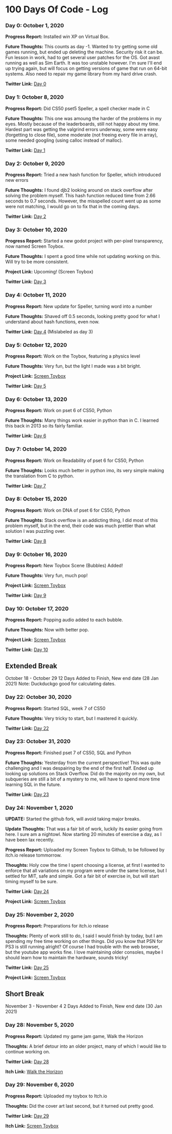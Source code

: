 # 100 Days Of Code - Log

### Day 0: October 1, 2020

**Progress Report:** Installed win XP on Virtual Box.

**Future Thoughts:** This counts as day -1. Wanted to try getting some old games running, but ended up deleting the machine. Security risk it can be. Fun lesson in work, had to get several user patches for the OS. Got avast running as well as Sim Earth. It was too unstable however. I'm sure I'll end up trying again, but will focus on getting versions of game that run on 64-bit systems. Also need to repair my game library from my hard drive crash.

**Twitter Link:** [Day 0](https://twitter.com/KaizarNike/status/1311579853087559682)


### Day 1: October 8, 2020

**Progress Report:** Did CS50 pset5 Speller, a spell checker made in C

**Future Thoughts:** This one was amoung the harder of the problems in my eyes. Mostly because of the leaderboards, still not happy about my time. Hardest part was getting the valgrind errors underway, some were easy (forgetting to close file), some moderate (not freeing every file in array), some needed googling (using calloc instead of malloc).

**Twitter Link:** [Day 1](https://twitter.com/KaizarNike/status/1314506813136687106)


### Day 2: October 9, 2020

**Progress Report:** Tried a new hash function for Speller, which introduced new errors

**Future Thoughts:** I found djb2 looking around on stack overflow after solving the problem myself. This hash function reduced time from 2.66 seconds to 0.7 seconds. However, the misspelled count went up as some were not matching, I would go on to fix that in the coming days.

**Twitter Link:** [Day 2](https://twitter.com/KaizarNike/status/1314687355295543297)


### Day 3: October 10, 2020

**Progress Report:** Started a new godot project with per-pixel transparency, now named Screen Toybox.

**Future Thoughts:** I spent a good time while not updating working on this. Will try to be more consistent.

**Project Link:** Upcoming! (Screen Toybox)

**Twitter Link:** [Day 3](https://twitter.com/KaizarNike/status/1314864480921309184)


### Day 4: October 11, 2020

**Progress Report:** New update for Speller, turning word into a number

**Future Thoughts:** Shaved off 0.5 seconds, looking pretty good for what I understand about hash functions, even now.

**Twitter Link:** [Day 4](https://twitter.com/KaizarNike/status/1315437134870970369) (Mislabeled as day 3)


### Day 5: October 12, 2020

**Progress Report:** Work on the Toybox, featuring a physics level

**Future Thoughts:** Very fun, but the light I made was a bit bright.

**Project Link:** [Screen Toybox](https://github.com/KaizNike/screen-toybox)

**Twitter Link:** [Day 5](https://twitter.com/KaizarNike/status/1315529464630194178)


### Day 6: October 13, 2020

**Progress Report:** Work on pset 6 of CS50, Python

**Future Thoughts:** Many things work easier in python than in C. I learned this back in 2013 so its fairly familiar.

**Twitter Link:** [Day 6](https://twitter.com/KaizarNike/status/1316228637377597441)


### Day 7: October 14, 2020

**Progress Report:** Work on Readability of pset 6 for CS50, Python

**Future Thoughts:** Looks much better in python imo, its very simple making the translation from C to python.

**Twitter Link:** [Day 7](https://twitter.com/KaizarNike/status/1316521871324729345)


### Day 8: October 15, 2020

**Progress Report:** Work on DNA of pset 6 for CS50, Python

**Future Thoughts:** Stack overflow is an addicting thing, I did most of this problem myself, but in the end, their code was much prettier than what solution I was puzzling over.

**Twitter Link:** [Day 8](https://twitter.com/KaizarNike/status/1316948386558390274)


### Day 9: October 16, 2020

**Progress Report:** New Toybox Scene (Bubbles) Added!

**Future Thoughts:** Very fun, much pop!

**Project Link:** [Screen Toybox](https://github.com/KaizNike/screen-toybox)

**Twitter Link:** [Day 9](https://twitter.com/KaizarNike/status/1317287346375708674)


### Day 10: October 17, 2020

**Progress Report:** Popping audio added to each bubble.

**Future Thoughts:** Now with better pop.

**Project Link:** [Screen Toybox](https://github.com/KaizNike/screen-toybox)

**Twitter Link:** [Day 10](https://twitter.com/KaizarNike/status/1317632309282091008)


## Extended Break
October 18 - October 29
12 Days Added to Finish, New end date (28 Jan 2021)
Note: Duckduckgo good for calculating dates.


### Day 22: October 30, 2020

**Progress Report:** Started SQL, week 7 of CS50

**Future Thoughts:** Very tricky to start, but I mastered it quickly.

**Twitter Link:** [Day 22](https://twitter.com/KaizarNike/status/1322100082452299776)


### Day 23: October 31, 2020

**Progress Report:** Finished pset 7 of CS50, SQL and Python

**Future Thoughts:** Yesterday from the current perspective! This was quite challenging and I was despairing by the end of the first half. Ended up looking up solutions on Stack Overflow. Did do the majority on my own, but subqueries are still a bit of a mystery to me, will have to spend more time learning SQL in the future.

**Twitter Link:** [Day 23](https://twitter.com/KaizarNike/status/1322682683227402242)


### Day 24: November 1, 2020

**UPDATE:** Started the github fork, will avoid taking major breaks.

**Update Thoughts:** That was a fair bit of work, luckily its easier going from here. I sure am a nightowl. Now starting 20 minutes of exercise a day, as I have been lax recently.

**Progress Report:** Uploaded my Screen Toybox to Github, to be followed by itch.io release tommorrow.

**Thoughts:** Holy cow the time I spent choosing a license, at first I wanted to enforce that all variations on my program were under the same license, but I settled for MIT, safe and simple. Got a fair bit of exercise in, but will start timing myself to be sure.

**Twitter Link:** [Day 24](https://twitter.com/KaizarNike/status/1323142431345319938)

**Project Link:** [Screen Toybox](https://github.com/KaizNike/screen-toybox)



### Day 25: November 2, 2020

**Progress Report:** Preparations for itch.io release

**Thoughts:** Plenty of work still to do, I said I would finish by today, but I am spending my free time working on other things. Did you know that PSN for PS3 is still running alright? Of course I had trouble with the web browser, but the youtube app works fine. I love maintaining older consoles, maybe I should learn how to maintain the hardware, sounds tricky! 

**Twitter Link:** [Day 25](https://twitter.com/KaizarNike/status/1323501025534205952)

**Project Link:** [Screen Toybox](https://github.com/KaizNike/screen-toybox)



## Short Break
November 3 - November 4
2 Days Added to Finish, New end date (30 Jan 2021)


### Day 28: November 5, 2020

**Progress Report:** Updated my game jam game, Walk the Horizon

**Thoughts:** A brief detour into an older project, many of which I would like to continue working on.

**Twitter Link:** [Day 28](https://twitter.com/KaizarNike/status/1324613621813452800)

**Itch Link:** [Walk the Horizon](https://kaizarnike.itch.io/walk-the-horizon)


### Day 29: November 6, 2020

**Progress Report:** Uploaded my toybox to Itch.io

**Thoughts:** Did the cover art last second, but it turned out pretty good.

**Twitter Link:** [Day 29](https://twitter.com/KaizarNike/status/1324932884151463937)

**Itch Link:** [Screen Toybox](https://kaizarnike.itch.io/screen-toybox)


<!-- Template
### Day X: November X, 2020

**Progress Report:**

**Thoughts:**

**Twitter Link:** [Day X]()
-->

<!-- Mega Comment (kept so I can see the markup for learning)
### Day 1: June 27, Monday

**Today's Progress**: I've gone through many exercises on FreeCodeCamp.

**Thoughts** I've recently started coding, and it's a great feeling when I finally solve an algorithm challenge after a lot of attempts and hours spent.

**Link(s) to work**
1. [Find the Longest Word in a String](https://www.freecodecamp.com/challenges/find-the-longest-word-in-a-string)
2. [Title Case a Sentence](https://www.freecodecamp.com/challenges/title-case-a-sentence)
-->
